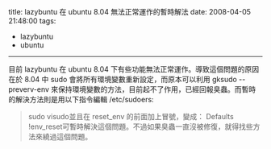 title: lazybuntu 在 ubuntu 8.04 無法正常運作的暫時解法
date: 2008-04-05 21:48:00
tags: 
- lazybuntu
- ubuntu
---

目前 lazybuntu 在 ubuntu 8.04 下有些功能無法正常運作。導致這個問題的原因在於 8.04 中 sudo 會將所有環境變數重新設定，而原本可以利用 gksudo --preverv-env 來保持環境變數的方法，目前起不了作用，已經回報臭蟲。而暫時的解決方法則是用以下指令編輯 /etc/sudoers:
> sudo visudo並且在 reset_env 的前面加上冒號，變成：
> Defaults       !env_reset可暫時解決這個問題。不過如果臭蟲一直沒被修復，就得找些方法來繞過這個問題。